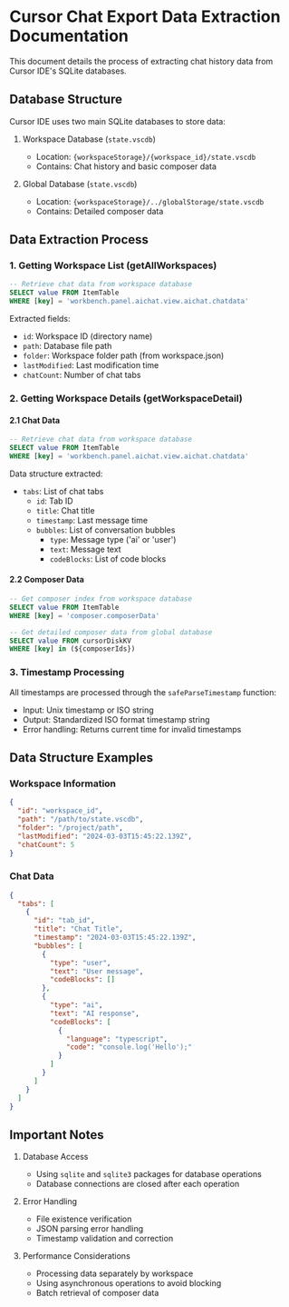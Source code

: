 # Cursor Chat Export Data Extraction Documentation

This document details the process of extracting chat history data from Cursor IDE's SQLite databases.

## Database Structure

Cursor IDE uses two main SQLite databases to store data:

1. Workspace Database (`state.vscdb`)
   - Location: `{workspaceStorage}/{workspace_id}/state.vscdb`
   - Contains: Chat history and basic composer data

2. Global Database (`state.vscdb`)
   - Location: `{workspaceStorage}/../globalStorage/state.vscdb`
   - Contains: Detailed composer data

## Data Extraction Process

### 1. Getting Workspace List (getAllWorkspaces)

```sql
-- Retrieve chat data from workspace database
SELECT value FROM ItemTable 
WHERE [key] = 'workbench.panel.aichat.view.aichat.chatdata'
```

Extracted fields:
- `id`: Workspace ID (directory name)
- `path`: Database file path
- `folder`: Workspace folder path (from workspace.json)
- `lastModified`: Last modification time
- `chatCount`: Number of chat tabs

### 2. Getting Workspace Details (getWorkspaceDetail)

#### 2.1 Chat Data
```sql
-- Retrieve chat data from workspace database
SELECT value FROM ItemTable
WHERE [key] = 'workbench.panel.aichat.view.aichat.chatdata'
```

Data structure extracted:
- `tabs`: List of chat tabs
  - `id`: Tab ID
  - `title`: Chat title
  - `timestamp`: Last message time
  - `bubbles`: List of conversation bubbles
    - `type`: Message type ('ai' or 'user')
    - `text`: Message text
    - `codeBlocks`: List of code blocks

#### 2.2 Composer Data
```sql
-- Get composer index from workspace database
SELECT value FROM ItemTable
WHERE [key] = 'composer.composerData'

-- Get detailed composer data from global database
SELECT value FROM cursorDiskKV
WHERE [key] in (${composerIds})
```

### 3. Timestamp Processing

All timestamps are processed through the `safeParseTimestamp` function:
- Input: Unix timestamp or ISO string
- Output: Standardized ISO format timestamp string
- Error handling: Returns current time for invalid timestamps

## Data Structure Examples

### Workspace Information
```json
{
  "id": "workspace_id",
  "path": "/path/to/state.vscdb",
  "folder": "/project/path",
  "lastModified": "2024-03-03T15:45:22.139Z",
  "chatCount": 5
}
```

### Chat Data
```json
{
  "tabs": [
    {
      "id": "tab_id",
      "title": "Chat Title",
      "timestamp": "2024-03-03T15:45:22.139Z",
      "bubbles": [
        {
          "type": "user",
          "text": "User message",
          "codeBlocks": []
        },
        {
          "type": "ai",
          "text": "AI response",
          "codeBlocks": [
            {
              "language": "typescript",
              "code": "console.log('Hello');"
            }
          ]
        }
      ]
    }
  ]
}
```

## Important Notes

1. Database Access
   - Using `sqlite` and `sqlite3` packages for database operations
   - Database connections are closed after each operation

2. Error Handling
   - File existence verification
   - JSON parsing error handling
   - Timestamp validation and correction

3. Performance Considerations
   - Processing data separately by workspace
   - Using asynchronous operations to avoid blocking
   - Batch retrieval of composer data 
